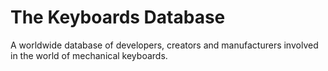 # The Keyboards Database
A worldwide database of developers, creators and manufacturers involved in the world of mechanical keyboards.
